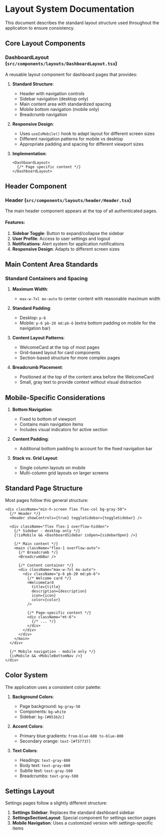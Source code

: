 
# Layout System Documentation

This document describes the standard layout structure used throughout the application to ensure consistency.

## Core Layout Components

### DashboardLayout (`src/components/layouts/DashboardLayout.tsx`)

A reusable layout component for dashboard pages that provides:

1. **Standard Structure**:
   - Header with navigation controls
   - Sidebar navigation (desktop only)
   - Main content area with standardized spacing
   - Mobile bottom navigation (mobile only)
   - Breadcrumb navigation

2. **Responsive Design**:
   - Uses `useIsMobile()` hook to adapt layout for different screen sizes
   - Different navigation patterns for mobile vs desktop
   - Appropriate padding and spacing for different viewport sizes

3. **Implementation**:
   ```tsx
   <DashboardLayout>
     {/* Page specific content */}
   </DashboardLayout>
   ```

## Header Component

### Header (`src/components/layouts/header/Header.tsx`)

The main header component appears at the top of all authenticated pages.

#### Features:

1. **Sidebar Toggle**: Button to expand/collapse the sidebar
2. **User Profile**: Access to user settings and logout
3. **Notifications**: Alert system for application notifications
4. **Responsive Design**: Adapts to different screen sizes

## Main Content Area Standards

### Standard Containers and Spacing

1. **Maximum Width**:
   - `max-w-7xl mx-auto` to center content with reasonable maximum width

2. **Standard Padding**:
   - Desktop: `p-6`
   - Mobile: `p-6 pb-20 md:pb-6` (extra bottom padding on mobile for the navigation bar)

3. **Content Layout Patterns**:
   - WelcomeCard at the top of most pages
   - Grid-based layout for card components
   - Section-based structure for more complex pages

4. **Breadcrumb Placement**:
   - Positioned at the top of the content area before the WelcomeCard
   - Small, gray text to provide context without visual distraction

## Mobile-Specific Considerations

1. **Bottom Navigation**:
   - Fixed to bottom of viewport
   - Contains main navigation items
   - Includes visual indicators for active section

2. **Content Padding**:
   - Additional bottom padding to account for the fixed navigation bar

3. **Stack vs. Grid Layout**:
   - Single column layouts on mobile
   - Multi-column grid layouts on larger screens

## Standard Page Structure

Most pages follow this general structure:

```tsx
<div className="min-h-screen flex flex-col bg-gray-50">
  {/* Header */}
  <Header showControls={true} toggleSidebar={toggleSidebar} />

  <div className="flex flex-1 overflow-hidden">
    {/* Sidebar - desktop only */}
    {!isMobile && <DashboardSidebar isOpen={sidebarOpen} />}

    {/* Main content */}
    <main className="flex-1 overflow-auto">
      {/* Breadcrumb */}
      <BreadcrumbBar />
      
      {/* Content container */}
      <div className="max-w-7xl mx-auto">
        <div className="p-6 pb-20 md:pb-6">
          {/* Welcome card */}
          <WelcomeCard
            title={title}
            description={description}
            icon={icon}
            color={color}
          />
          
          {/* Page-specific content */}
          <div className="mt-6">
            {/* ... */}
          </div>
        </div>
      </div>
    </main>
  </div>
  
  {/* Mobile navigation - mobile only */}
  {isMobile && <MobileBottomNav />}
</div>
```

## Color System

The application uses a consistent color palette:

1. **Background Colors**:
   - Page background: `bg-gray-50`
   - Components: `bg-white`
   - Sidebar: `bg-[#051b2c]`

2. **Accent Colors**:
   - Primary blue gradients: `from-blue-600 to-blue-800`
   - Secondary orange: `text-[#f57737]`

3. **Text Colors**:
   - Headings: `text-gray-800`
   - Body text: `text-gray-600`
   - Subtle text: `text-gray-500`
   - Breadcrumbs: `text-gray-500`

## Settings Layout

Settings pages follow a slightly different structure:

1. **Settings Sidebar**: Replaces the standard dashboard sidebar
2. **SettingsSectionLayout**: Special component for settings section pages
3. **Mobile Navigation**: Uses a customized version with settings-specific items
